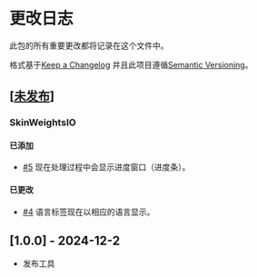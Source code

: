 # 更改日志

此包的所有重要更改都将记录在这个文件中。

格式基于[Keep a Changelog](https://keepachangelog.com/en/1.1.0/) 并且此项目遵循[Semantic Versioning](https://semver.org/spec/v2.0.0.html)。

## [[未发布]]
### SkinWeightsIO
#### 已添加
- [#5](https://github.com/Hum9183/MayaHumTools/pull/5) 现在处理过程中会显示进度窗口（进度条）。

#### 已更改
- [#4](https://github.com/Hum9183/MayaHumTools/pull/4) 语言标签现在以相应的语言显示。

## [1.0.0] - 2024-12-2
- 发布工具

[未发布]: https://github.com/Hum9183/MayaHumTools/compare/1.0.0...master
